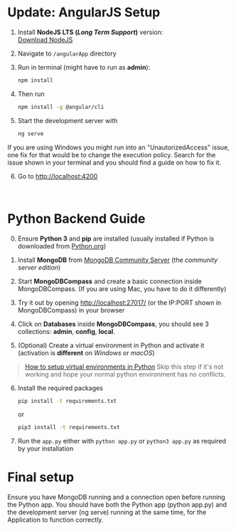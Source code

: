 # Update: AngularJS Setup

1. Install **NodeJS LTS (_Long Term Support_)** version:  
   [Download NodeJS](https://nodejs.org/en)

2. Navigate to `/angularApp` directory

3. Run in terminal (might have to run as **admin**):
   ```bash
   npm install
   ```

4. Then run
   ```bash
   npm install -g @angular/cli
   ```

5. Start the development server with
   ```bash
   ng serve
   ```
If you are using Windows you might run into an "UnautorizedAccess" issue, one fix for that would be to change the execution policy. Search for the issue shown in your terminal and you should find a guide on how to fix it.

6. Go to [http://localhost:4200](http://localhost:4200)

<br />

# Python Backend Guide

0. Ensure **Python 3** and **pip** are installed (usually installed if Python is downloaded from [Python.org](https://www.python.org/downloads/))

1. Install **MongoDB** from [MongoDB Community Server](https://www.mongodb.com/try/download/community) (the _community server edition_)

2. Start **MongoDBCompass** and create a basic connection inside MongoDBCompass. (If you are using Mac, you have to do it differently)

3. Try it out by opening [http://localhost:27017/](http://localhost:27017/) (or the IP:PORT shown in MongoDBCompass) in your browser

4. Click on **Databases** inside **MongoDBCompass**, you should see 3 collections: **admin**, **config**, **local**.

5. (Optional) Create a virtual environment in Python and activate it (activation is **different** on _Windows_ or _macOS_)
> [How to setup virtual environments in Python](https://www.freecodecamp.org/news/how-to-setup-virtual-environments-in-python/)
> Skip this step if it's not working and hope your normal python environment has no conflicts.

6. Install the required packages
   ```bash
   pip install -t requirements.txt
   ```
   or
   ```bash
   pip3 install -t requirements.txt
   ```
   
7. Run the `app.py` either with `python app.py` or `python3 app.py` as required by your installation

# Final setup
Ensure you have MongoDB running and a connection open before running the Python app. You should have both the Python app (python app.py) and the development server (ng serve) running at the same time, for the Application to function correctly.
